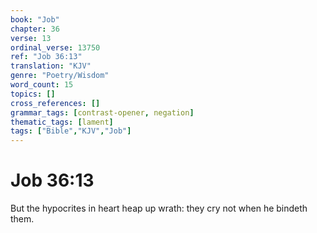 ```yaml
---
book: "Job"
chapter: 36
verse: 13
ordinal_verse: 13750
ref: "Job 36:13"
translation: "KJV"
genre: "Poetry/Wisdom"
word_count: 15
topics: []
cross_references: []
grammar_tags: [contrast-opener, negation]
thematic_tags: [lament]
tags: ["Bible","KJV","Job"]
---
```


# Job 36:13

But the hypocrites in heart heap up wrath: they cry not when he bindeth them.
